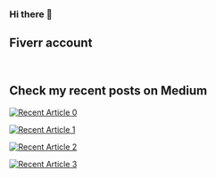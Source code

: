 ### Hi there 👋


## Fiverr account

<!-- Put this code anywhere in the body of your page where you want the badge to show up. -->

<div itemscope itemtype='http://schema.org/Person' class='fiverr-seller-widget' style='display: inline-block;'>
     <a itemprop='url' href=https://www.fiverr.com/lombocska rel="nofollow" target="_blank" style='display: inline-block;'>
        <div class='fiverr-seller-content' id='fiverr-seller-widget-content-c94716d3-8d1c-491a-88ec-83c7136dbf6e' itemprop='contentURL' style='display: none;'></div>
        <div id='fiverr-widget-seller-data' style='display: none;'>
            <div itemprop='name' >lombocska</div>
            <div itemscope itemtype='http://schema.org/Organization'><span itemprop='name'>Fiverr</span></div>
            <div itemprop='jobtitle'>Seller</div>
            <div itemprop='description'>After 7 years of experience in distributed systems, microservices, spring-boot  and cloud frameworks, API integrations and devops, the only thing I can tell, that I'm in love with programming and this is my hobby as well.
I worked as an employee and a contractor as well and I'm quite thorough/accurate.

I like especially reviewing, debugging and digging in code to find that little tiny detail to fix, or make a proper refactor.

I like to write articles about intriguing things on Medium with profile @lombosmonika
My github profile called @lombocska.</div>
        </div>
    </a>
</div>

<script id='fiverr-seller-widget-script-c94716d3-8d1c-491a-88ec-83c7136dbf6e' src='https://widgets.fiverr.com/api/v1/seller/lombocska?widget_id=c94716d3-8d1c-491a-88ec-83c7136dbf6e' data-config='{"category_name":"Programming \u0026 Tech"}' async='true' defer='true'></script>




## Check my recent posts on Medium

<a target="_blank" href="https://github-readme-medium-recent-article.vercel.app/medium/@lombos.monika/0"><img src="https://github-readme-medium-recent-article.vercel.app/medium/@lombos.monika/0" alt="Recent Article 0"> 

  <a target="_blank" href="https://github-readme-medium-recent-article.vercel.app/medium/@lombos.monika/1"><img src="https://github-readme-medium-recent-article.vercel.app/medium/@lombos.monika/1" alt="Recent Article 1">  

  <a target="_blank" href="https://github-readme-medium-recent-article.vercel.app/medium/@lombos.monika/2"><img src="https://github-readme-medium-recent-article.vercel.app/medium/@lombos.monika/2" alt="Recent Article 2">  

  <a target="_blank" href="https://github-readme-medium-recent-article.vercel.app/medium/@lombos.monika/3"><img src="https://github-readme-medium-recent-article.vercel.app/medium/@lombos.monika/3" alt="Recent Article 3"> 



<!--
**lombocska/lombocska** is a ✨ _special_ ✨ repository because its `README.md` (this file) appears on your GitHub profile.

Here are some ideas to get you started:

- 🔭 I’m currently working on ...
- 🌱 I’m currently learning ...
- 👯 I’m looking to collaborate on ...
- 🤔 I’m looking for help with ...
- 💬 Ask me about ...
- 📫 How to reach me: ...
- 😄 Pronouns: ...
- ⚡ Fun fact: ...
-->
